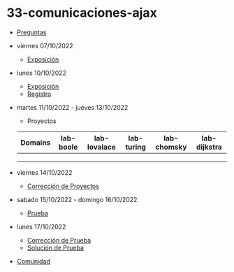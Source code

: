 # 33-comunicaciones-ajax

- [Preguntas](https://escuela.it/cursos/curso-recurrencia-desarrollo-software/clase/patron)
- viernes 07/10/2022
  - [Exposición](https://escuela.it/cursos/curso-recurrencia-desarrollo-software/clase/patron)
- lunes 10/10/2022
  - [Exposición](https://escuela.it/cursos/curso-recurrencia-desarrollo-software/clase/patron)
  - [Registro](https://forms.gle/pA2QvsW32P4KtTD77)
- martes 11/10/2022 - jueves 13/10/2022
  - Proyectos
  
  |Domains|lab-boole|lab-lovalace|lab-turing|lab-chomsky|lab-dijkstra|
  |-------|---------|------------|----------|-----------|--------------|
  |       |         |            |          |           |              |
  |       |         |            |          |           |              |
  |       |         |            |          |           |              |
- viernes 14/10/2022
  - [Corrección de Proyectos](https://escuela.it/cursos/curso-recurrencia-desarrollo-software/clase/patron)
- sabado 15/10/2022 - domingo 16/10/2022
  - [Prueba](https://forms.gle/hB9UJoN2PYiexctH8)
- lunes 17/10/2022
  - [Corrección de Prueba](https://escuela.it/cursos/curso-recurrencia-desarrollo-software/clase/patron)
  - [Solución de Prueba](https://docs.google.com/spreadsheets/d/1Uwtqa5VdD5wK2X7eLgkS6_th16aPnsW8pa5Ft2TyLPo/edit#gid=0)
- [Comunidad](https://app.slack.com/client/T02S3KYD464/C02TPS79PRU)